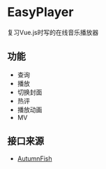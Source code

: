 # EasyPlayer

复习Vue.js时写的在线音乐播放器



## 功能

- 查询
- 播放
- 切换封面
- 热评
- 播放动画
- MV



## 接口来源

- [AutumnFish](https://github.com/AutumnFish/testApi#lol-%E6%9F%A5%E8%AF%A2 )
